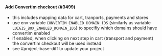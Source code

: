 #### Add Convertim checkout ([#3499](https://github.com/shopsys/shopsys/pull/3499))

-   this includes mapping data for cart, tranports, payments and stores
-   use env variable `CONVERTIM_ENABLED_DOMAIN_IDS` (similarly as variable `LUIGIS_BOX_ENABLED_DOMAIN_IDS`) to specifiy which domains should have convertim enabled
-   if enabled, when clicking on next step in cart (transport and payment) the convertim checkout will be used instead
-   see #project-base-diff to update your project
